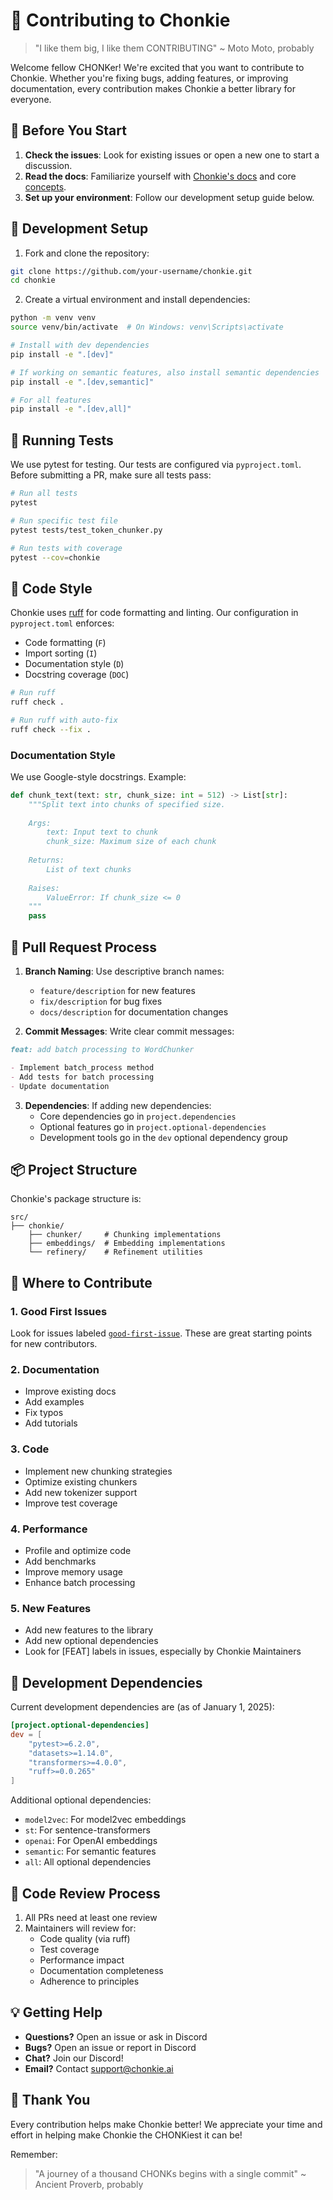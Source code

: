 # 🦛 Contributing to Chonkie

> "I like them big, I like them CONTRIBUTING" ~ Moto Moto, probably

Welcome fellow CHONKer! We're excited that you want to contribute to Chonkie. Whether you're fixing bugs, adding features, or improving documentation, every contribution makes Chonkie a better library for everyone.

## 🎯 Before You Start

1. **Check the issues**: Look for existing issues or open a new one to start a discussion.
2. **Read the docs**: Familiarize yourself with [Chonkie's docs](https://docs.chonkie.ai) and core [concepts](https://docs.chonkie.ai/getting-started/concepts).
3. **Set up your environment**: Follow our development setup guide below.

## 🚀 Development Setup

1. Fork and clone the repository:

```bash
git clone https://github.com/your-username/chonkie.git
cd chonkie
```

2. Create a virtual environment and install dependencies:

```bash
python -m venv venv
source venv/bin/activate  # On Windows: venv\Scripts\activate

# Install with dev dependencies
pip install -e ".[dev]"

# If working on semantic features, also install semantic dependencies
pip install -e ".[dev,semantic]"

# For all features
pip install -e ".[dev,all]"
```

## 🧪 Running Tests

We use pytest for testing. Our tests are configured via `pyproject.toml`. Before submitting a PR, make sure all tests pass:

```bash
# Run all tests
pytest

# Run specific test file
pytest tests/test_token_chunker.py

# Run tests with coverage
pytest --cov=chonkie
```

## 🎨 Code Style

Chonkie uses [ruff](https://github.com/astral-sh/ruff) for code formatting and linting. Our configuration in `pyproject.toml` enforces:

- Code formatting (`F`)
- Import sorting (`I`)
- Documentation style (`D`)
- Docstring coverage (`DOC`)

```bash
# Run ruff
ruff check .

# Run ruff with auto-fix
ruff check --fix .
```

### Documentation Style

We use Google-style docstrings. Example:

```python
def chunk_text(text: str, chunk_size: int = 512) -> List[str]:
    """Split text into chunks of specified size.
    
    Args:
        text: Input text to chunk
        chunk_size: Maximum size of each chunk
        
    Returns:
        List of text chunks
        
    Raises:
        ValueError: If chunk_size <= 0
    """
    pass
```

## 🚦 Pull Request Process

1. **Branch Naming**: Use descriptive branch names:
   - `feature/description` for new features
   - `fix/description` for bug fixes
   - `docs/description` for documentation changes

2. **Commit Messages**: Write clear commit messages:

```markdown
feat: add batch processing to WordChunker

- Implement batch_process method
- Add tests for batch processing
- Update documentation
```

3. **Dependencies**: If adding new dependencies:
   - Core dependencies go in `project.dependencies`
   - Optional features go in `project.optional-dependencies`
   - Development tools go in the `dev` optional dependency group

## 📦 Project Structure

Chonkie's package structure is:
```
src/
├── chonkie/
    ├── chunker/     # Chunking implementations
    ├── embeddings/  # Embedding implementations
    └── refinery/    # Refinement utilities
```

## 🎯 Where to Contribute

### 1. Good First Issues

Look for issues labeled [`good-first-issue`](https://github.com/chonkie-ai/chonkie/issues?q=is%3Aopen+is%3Aissue+label%3A%22good+first+issue%22). These are great starting points for new contributors.

### 2. Documentation

- Improve existing docs
- Add examples
- Fix typos
- Add tutorials

### 3. Code

- Implement new chunking strategies
- Optimize existing chunkers
- Add new tokenizer support
- Improve test coverage

### 4. Performance

- Profile and optimize code
- Add benchmarks
- Improve memory usage
- Enhance batch processing

### 5. New Features

- Add new features to the library
- Add new optional dependencies
- Look for [FEAT] labels in issues, especially by Chonkie Maintainers

## 🦛 Development Dependencies

Current development dependencies are (as of January 1, 2025):

```toml
[project.optional-dependencies]
dev = [
    "pytest>=6.2.0", 
    "datasets>=1.14.0",
    "transformers>=4.0.0",
    "ruff>=0.0.265"
]
```

Additional optional dependencies:

- `model2vec`: For model2vec embeddings
- `st`: For sentence-transformers
- `openai`: For OpenAI embeddings
- `semantic`: For semantic features
- `all`: All optional dependencies

## 🤝 Code Review Process

1. All PRs need at least one review
2. Maintainers will review for:
   - Code quality (via ruff)
   - Test coverage
   - Performance impact
   - Documentation completeness
   - Adherence to principles

## 💡 Getting Help

- **Questions?** Open an issue or ask in Discord
- **Bugs?** Open an issue or report in Discord
- **Chat?** Join our Discord!
- **Email?** Contact [support@chonkie.ai](mailto:support@chonkie.ai)

## 🙏 Thank You

Every contribution helps make Chonkie better! We appreciate your time and effort in helping make Chonkie the CHONKiest it can be!

Remember:
> "A journey of a thousand CHONKs begins with a single commit" ~ Ancient Proverb, probably
